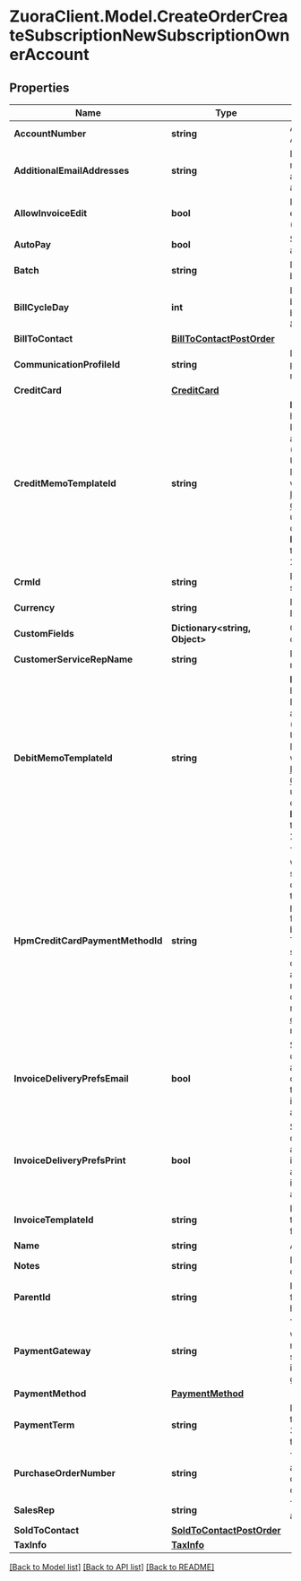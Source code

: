 # ZuoraClient.Model.CreateOrderCreateSubscriptionNewSubscriptionOwnerAccount

## Properties

Name | Type | Description | Notes
------------ | ------------- | ------------- | -------------
**AccountNumber** | **string** | Account number. For example, A00000001.  | [optional] 
**AdditionalEmailAddresses** | **string** | List of additional email addresses to receive emailed invoices. Values should be a comma-separated list of email addresses.  | [optional] 
**AllowInvoiceEdit** | **bool** | Indicates if associated invoices can be edited. Values are:   * &#x60;true&#x60; * &#x60;false&#x60; (default)  | [optional] 
**AutoPay** | **bool** | Specifies whether future payments are automatically billed when they are due.  | [optional] 
**Batch** | **string** | Name of the billing batch that the account belongs to. For example, Batch1.  | [optional] 
**BillCycleDay** | **int** | Day of the month that the account prefers billing periods to begin on. If set to 0, the bill cycle day will be set as \&quot;AutoSet\&quot;.  | 
**BillToContact** | [**BillToContactPostOrder**](BillToContactPostOrder.md) |  | 
**CommunicationProfileId** | **string** | Internal identifier of the communication profile that Zuora uses when sending notifications to the account&#39;s contacts.  | [optional] 
**CreditCard** | [**CreditCard**](CreditCard.md) |  | [optional] 
**CreditMemoTemplateId** | **string** | **Note:** This field is only available if you have [Invoice Settlement](https://knowledgecenter.zuora.com/Billing/Billing_and_Payments/Invoice_Settlement) enabled. The Invoice Settlement feature is generally available as of Zuora Billing Release 296 (March 2021). This feature includes Unapplied Payments, Credit and Debit Memo, and Invoice Item Settlement. If you want to enable Invoice Settlement, see [Invoice Settlement Enablement and Checklist Guide](https://knowledgecenter.zuora.com/Billing/Billing_and_Payments/Invoice_Settlement/Invoice_Settlement_Migration_Checklist_and_Guide) for more information.  The unique ID of the credit memo template, configured in **Billing Settings** &gt; **Manage Billing Document Configuration** through the Zuora UI. For example, 2c92c08a6246fdf101626b1b3fe0144b.  | [optional] 
**CrmId** | **string** | External identifier of the account in a CRM system.  | [optional] 
**Currency** | **string** | ISO 3-letter currency code (uppercase). For example, USD.  | 
**CustomFields** | **Dictionary&lt;string, Object&gt;** | Container for custom fields of an Account object.  | [optional] 
**CustomerServiceRepName** | **string** | Name of the account&#39;s customer service representative, if applicable.  | [optional] 
**DebitMemoTemplateId** | **string** | **Note:** This field is only available if you have [Invoice Settlement](https://knowledgecenter.zuora.com/Billing/Billing_and_Payments/Invoice_Settlement) enabled. The Invoice Settlement feature is generally available as of Zuora Billing Release 296 (March 2021). This feature includes Unapplied Payments, Credit and Debit Memo, and Invoice Item Settlement. If you want to enable Invoice Settlement, see [Invoice Settlement Enablement and Checklist Guide](https://knowledgecenter.zuora.com/Billing/Billing_and_Payments/Invoice_Settlement/Invoice_Settlement_Migration_Checklist_and_Guide) for more information.  The unique ID of the debit memo template, configured in **Billing Settings** &gt; **Manage Billing Document Configuration** through the Zuora UI. For example, 2c92c08d62470a8501626b19d24f19e2.  | [optional] 
**HpmCreditCardPaymentMethodId** | **string** | The ID of the payment method associated with this account. The payment method specified for this field will be set as the default payment method of the account.  If the &#x60;autoPay&#x60; field is set to &#x60;true&#x60;, you must provide the credit card payment method ID for either this field or the &#x60;creditCard&#x60; field, but not both.  For the Credit Card Reference Transaction payment method, you can specify the payment method ID in this field or use the &#x60;paymentMethod&#x60; field to create a CC Reference Transaction payment method for an account.  For a specified credit card payment method, it is recommended that [the support for stored credential transactions](https://knowledgecenter.zuora.com/Billing/Billing_and_Payments/L_Payment_Methods/Stored_credential_transactions) for this payment method is already enabled.  | [optional] 
**InvoiceDeliveryPrefsEmail** | **bool** | Specifies whether to turn on the invoice delivery method &#39;Email&#39; for the new account.  Values are:   * &#x60;true&#x60; (default). Turn on the invoice delivery method &#39;Email&#39; for the new account. * &#x60;false&#x60;. Turn off the invoice delivery method &#39;Email&#39; for the new account.           | [optional] 
**InvoiceDeliveryPrefsPrint** | **bool** | Specifies whether to turn on the invoice delivery method &#39;Print&#39; for the new account. Values are:   * &#x60;true&#x60;. Turn on the invoice delivery method &#39;Print&#39; for the new account. * &#x60;false&#x60; (default). Turn off the invoice delivery method &#39;Print&#39; for the new account.  | [optional] 
**InvoiceTemplateId** | **string** | Internal identifier of the invoice template that Zuora uses when generating invoices for the account.  | [optional] 
**Name** | **string** | Account name.  | 
**Notes** | **string** | Notes about the account. These notes are only visible to Zuora users.  | [optional] 
**ParentId** | **string** | Identifier of the parent customer account for this Account object. Use this field if you have customer hierarchy enabled. | [optional] 
**PaymentGateway** | **string** | The payment gateway that Zuora uses when processing electronic payments and refunds for the account. If you do not specify this field or if the value of this field is null, Zuora uses your default payment gateway.  | [optional] 
**PaymentMethod** | [**PaymentMethod**](PaymentMethod.md) |  | [optional] 
**PaymentTerm** | **string** | Name of the payment term associated with the account. For example, \&quot;Net 30\&quot;. The payment term determines the due dates of invoices.  | [optional] 
**PurchaseOrderNumber** | **string** | The number of the purchase order associated with this account. Purchase order information generally comes from customers.  | [optional] 
**SalesRep** | **string** | The name of the sales representative associated with this account, if applicable.  | [optional] 
**SoldToContact** | [**SoldToContactPostOrder**](SoldToContactPostOrder.md) |  | [optional] 
**TaxInfo** | [**TaxInfo**](TaxInfo.md) |  | [optional] 

[[Back to Model list]](../README.md#documentation-for-models) [[Back to API list]](../README.md#documentation-for-api-endpoints) [[Back to README]](../README.md)

